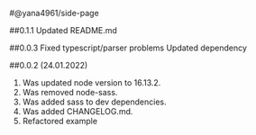 #@yana4961/side-page

##0.1.1
Updated README.md

##0.0.3
Fixed typescript/parser problems
Updated dependency

##0.0.2 (24.01.2022)
1) Was updated node version to 16.13.2.
2) Was removed node-sass.
3) Was added sass to dev dependencies.
4) Was added CHANGELOG.md.
5) Refactored example


